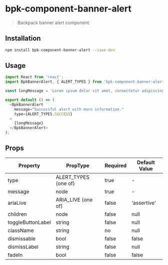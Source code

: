 # bpk-component-banner-alert

> Backpack banner alert component.

## Installation

```sh
npm install bpk-component-banner-alert --save-dev
```

## Usage

```js
import React from 'react';
import BpkBannerAlert, { ALERT_TYPES } from 'bpk-component-banner-alert';

const longMessage = 'Lorem ipsum dolor sit amet, consectetur adipiscing elit. Quisque sagittis sagittis purus, id blandit ipsum. Pellentesque nec diam nec erat condimentum dapibus. Nunc diam augue, egestas id egestas ut, facilisis nec mi. Donec et congue odio, nec laoreet est. Integer rhoncus varius arcu, a fringilla libero laoreet at. Mauris porta varius ullamcorper. Sed laoreet libero mauris, non pretium lectus accumsan et. Suspendisse vehicula ullamcorper sapien, et dapibus mi aliquet non. Pellentesque auctor sagittis lectus vitae rhoncus. Fusce id enim porttitor, mattis ante in, vestibulum nulla.';

export default () => (
  <BpkBannerAlert
    message="Successful alert with more information."
    type={ALERT_TYPES.SUCCESS}
  >
    {longMessage}
  </BpkBannerAlert>
);
```

## Props

| Property          | PropType             | Required | Default Value |
| ----------------- | -------------------- | -------- | ------------- |
| type              | ALERT_TYPES (one of) | true     | -             |
| message           | node                 | true     | -             |
| ariaLive          | ARIA_LIVE (one of)   | false    | 'assertive'   |
| children          | node                 | false    | null          |
| toggleButtonLabel | string               | false    | null          |
| className         | string               | no       | null          |
| dismissable       | bool                 | false    | false         |
| dismissLabel      | string               | false    | null          |
| fadeIn            | bool                 | false    | false         |
